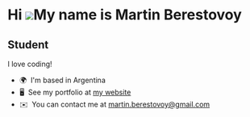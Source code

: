 Hi ![](https://user-images.githubusercontent.com/18350557/176309783-0785949b-9127-417c-8b55-ab5a4333674e.gif)My name is Martin Berestovoy
=========================================================================================================================================

Student
-------

I love coding!

* 🌍  I'm based in Argentina
* 🖥️  See my portfolio at [my website](http://martinberestovoy.vercel.app/)
* ✉️  You can contact me at [martin.berestovoy@gmail.com](mailto:martin.berestovoy@gmail.com)
